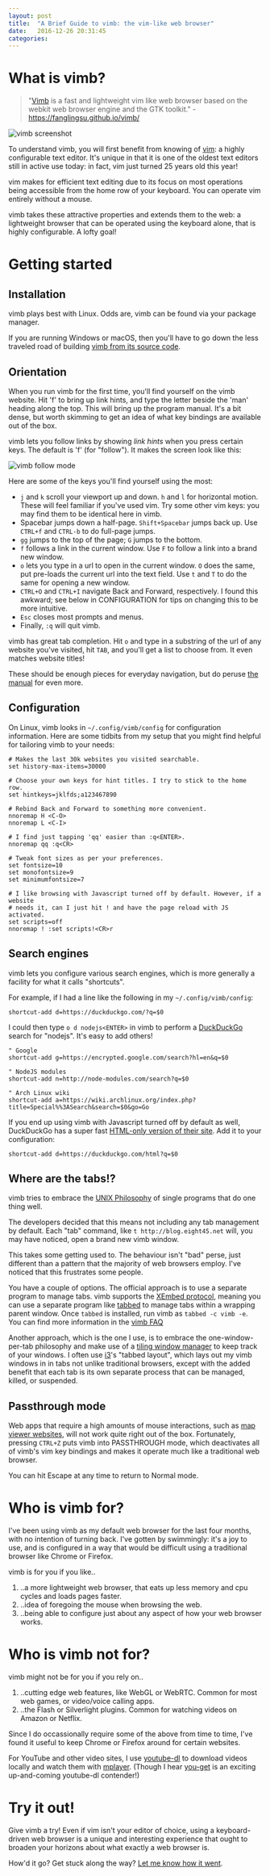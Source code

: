```yaml
---
layout: post
title:  "A Brief Guide to vimb: the vim-like web browser"
date:   2016-12-26 20:31:45
categories:
---
```

# What is vimb?

> "[Vimb](https://fanglingsu.github.io/vimb/) is a fast and lightweight vim like
> web browser based on the webkit web browser engine and the GTK toolkit." -
> https://fanglingsu.github.io/vimb/

![vimb screenshot](https://fanglingsu.github.io/vimb/media/vimb-completion.png)

To understand vimb, you will first benefit from knowing of
[vim](http://www.vim.org/): a highly configurable text editor. It's unique in
that it is one of the oldest text editors still in active use today: in fact,
vim just turned 25 years old this year!

vim makes for efficient text editing due to its focus on most operations being
accessible from the home row of your keyboard. You can operate vim entirely
without a mouse.

vimb takes these attractive properties and extends them to the web: a
lightweight browser that can be operated using the keyboard alone, that is
highly configurable. A lofty goal!

# Getting started

## Installation

vimb plays best with Linux. Odds are, vimb can be found via your package
manager.

If you are running Windows or macOS, then you'll have to go down the less
traveled road of building [vimb from its source
code](https://github.com/fanglingsu/vimb#install).

## Orientation

When you run vimb for the first time, you'll find yourself on the vimb website.
Hit 'f' to bring up link hints, and type the letter beside the 'man' heading
along the top. This will bring up the program manual. It's a bit dense, but
worth skimming to get an idea of what key bindings are available out of the box.

vimb lets you follow links by showing *link hints* when you press certain keys.
The default is 'f' (for "follow"). It makes the screen look like this:

![vimb follow mode](https://fanglingsu.github.io/vimb/media/vimb-hints.png)

Here are some of the keys you'll find yourself using the most:

- `j` and `k` scroll your viewport up and down. `h` and `l` for horizontal
  motion. These will feel familiar if you've used vim. Try some other vim keys:
  you may find them to be identical here in vimb.
- Spacebar jumps down a half-page. `Shift+Spacebar` jumps back up. Use `CTRL+f`
  and `CTRL-b` to do full-page jumps.
- `gg` jumps to the top of the page; `G` jumps to the bottom.
- `f` follows a link in the current window. Use `F` to follow a link into a
  brand new window.
- `o` lets you type in a url to open in the current window. `O` does the same,
  put pre-loads the current url into the text field. Use `t` and `T` to do the
  same for opening a new window.
- `CTRL+O` and `CTRL+I` navigate Back and Forward, respectively. I found this
  awkward; see below in CONFIGURATION for tips on changing this to be more
  intuitive.
- `Esc` closes most prompts and menus.
- Finally, `:q` will quit vimb.

vimb has great tab completion. Hit `o` and type in a substring of the url of any
website you've visited, hit `TAB`, and you'll get a list to choose from. It even
matches website titles!

These should be enough pieces for everyday navigation, but do peruse [the
manual](https://fanglingsu.github.io/vimb/man.html) for even more.

## Configuration

On Linux, vimb looks in `~/.config/vimb/config` for configuration information.
Here are some tidbits from my setup that you might find helpful for tailoring
vimb to your needs:

```
# Makes the last 30k websites you visited searchable.
set history-max-items=30000

# Choose your own keys for hint titles. I try to stick to the home row.
set hintkeys=jklfds;a123467890

# Rebind Back and Forward to something more convenient.
nnoremap H <C-O>
nnoremap L <C-I>

# I find just tapping 'qq' easier than :q<ENTER>.
nnoremap qq :q<CR>

# Tweak font sizes as per your preferences.
set fontsize=10
set monofontsize=9
set minimumfontsize=7

# I like browsing with Javascript turned off by default. However, if a website
# needs it, can I just hit ! and have the page reload with JS activated.
set scripts=off
nnoremap ! :set scripts!<CR>r
```

## Search engines

vimb lets you configure various search engines, which is more generally a
facility for what it calls "shortcuts".

For example, if I had a line like the following in my `~/.config/vimb/config`:

```
shortcut-add d=https://duckduckgo.com/?q=$0
```

I could then type `o d nodejs<ENTER>` in vimb to perform a
[DuckDuckGo](https://duckduckgo.com) search for "nodejs". It's easy to add
others!

```
" Google
shortcut-add g=https://encrypted.google.com/search?hl=en&q=$0

" NodeJS modules
shortcut-add n=http://node-modules.com/search?q=$0

" Arch Linux wiki
shortcut-add a=https://wiki.archlinux.org/index.php?title=Special%%3ASearch&search=$0&go=Go
```

If you end up using vimb with Javascript turned off by default as well,
DuckDuckGo has a super fast [HTML-only version of their
site](https://duckduckgo.com/html). Add it to your configuration:

```
shortcut-add d=https://duckduckgo.com/html?q=$0
```


## Where are the tabs!?

vimb tries to embrace the [UNIX
Philosophy](http://www.catb.org/esr/writings/taoup/html/ch01s06.html) of single
programs that do one thing well.

The developers decided that this means not including any tab management by
default. Each "tab" command, like `t http://blog.eight45.net` will, you may have
noticed, open a brand new vimb window.

This takes some getting used to. The behaviour isn't "bad" perse, just different
than a pattern that the majority of web browsers employ. I've noticed that this
frustrates some people.

You have a couple of options. The official approach is to use a separate program
to manage tabs. vimb supports the [XEmbed
protocol](https://specifications.freedesktop.org/xembed-spec/xembed-spec-latest.html#overview),
meaning you can use a separate program like
[tabbed](http://tools.suckless.org/tabbed/) to manage tabs within a wrapping
parent window. Once `tabbed` is installed, run vimb as `tabbed -c vimb -e`. You
can find more information in the [vimb
FAQ](https://fanglingsu.github.io/vimb/faq.html#tabbed)

Another approach, which is the one I use, is to embrace the one-window-per-tab
philosophy and make use of a [tiling window
manager](https://en.wikipedia.org/wiki/Tiling_window_manager) to keep track of
your windows. I often use [i3](http://i3wm.org/)'s "tabbed layout", which lays
out my vimb windows in in tabs not unlike traditional browsers, except with the
added benefit that each tab is its own separate process that can be managed,
killed, or suspended.

## Passthrough mode

Web apps that require a high amounts of mouse interactions, such as [map viewer
websites](http://www.openstreetmap.org/), will not work quite right out of the
box. Fortunately, pressing `CTRL+Z` puts vimb into PASSTHROUGH mode, which
deactivates all of vimb's vim key bindings and makes it operate much like a
traditional web browser.

You can hit Escape at any time to return to Normal mode.

# Who is vimb for?

I've been using vimb as my default web browser for the last four months, with no
intention of turning back. I've gotten by swimmingly: it's a joy to use, and
is configured in a way that would be difficult using a traditional browser like
Chrome or Firefox.

vimb is for you if you like..

1. ..a more lightweight web browser, that eats up less memory and cpu
   cycles and loads pages faster.
2. ..idea of foregoing the mouse when browsing the web.
3. ..being able to configure just about any aspect of how your web browser
   works.

# Who is vimb not for?

vimb might not be for you if you rely on..

1. ..cutting edge web features, like WebGL or WebRTC. Common for most
   web games, or video/voice calling apps.
2. ..the Flash or Silverlight plugins. Common for watching videos on
   Amazon or Netflix.

Since I do occassionally require some of the above from time to time, I've found
it useful to keep Chrome or Firefox around for certain websites.

For YouTube and other video sites, I use
[youtube-dl](https://rg3.github.io/youtube-dl/) to download videos locally and
watch them with [mplayer](http://www.mplayerhq.hu/design7/news.html). (Though I
hear [you-get](https://github.com/soimort/you-get) is an exciting up-and-coming
youtube-dl contender!)

# Try it out!

Give vimb a try! Even if vim isn't your editor of choice, using a
keyboard-driven web browser is a unique and interesting experience that ought to
broaden your horizons about what exactly a web browser is.

How'd it go? Get stuck along the way? [Let me know how it
went](mailto:sww@eight45.net).
